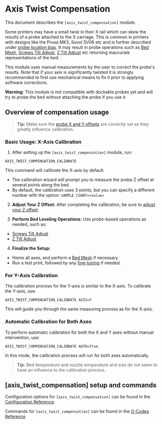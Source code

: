 # Axis Twist Compensation

This document describes the `[axis_twist_compensation]` module.

Some printers may have a small twist in their X rail which can skew the results
of a probe attached to the X carriage.
This is common in printers with designs like the Prusa MK3, Sovol SV06 etc and is
further described under [probe location
bias](Probe_Calibrate.md#location-bias-check). It may result in
probe operations such as [Bed Mesh](Bed_Mesh.md),
[Screws Tilt Adjust](G-Codes.md#screws_tilt_adjust),
[Z Tilt Adjust](G-Codes.md#z_tilt_adjust) etc returning inaccurate
representations of the bed.

This module uses manual measurements by the user to correct the probe's results.
Note that if your axis is significantly twisted it is strongly recommended to
first use mechanical means to fix it prior to applying software corrections.

**Warning**: This module is not compatible with dockable probes yet and will
try to probe the bed without attaching the probe if you use it.

## Overview of compensation usage

> **Tip:** Make sure the [probe X and Y offsets](Config_Reference.md#probe) are
> correctly set as they greatly influence calibration.

### Basic Usage: X-Axis Calibration
1. After setting up the `[axis_twist_compensation]` module, run:
```
AXIS_TWIST_COMPENSATION_CALIBRATE
```
This command will calibrate the X-axis by default.
  - The calibration wizard will prompt you to measure the probe Z offset at
    several points along the bed.
  - By default, the calibration uses 3 points, but you can specify a different
    number with the option:
``
SAMPLE_COUNT=<value>
``

2. **Adjust Your Z Offset:**
After completing the calibration, be sure to
[adjust your Z offset](Probe_Calibrate.md#calibrating-probe-z-offset).

4. **Perform Bed Leveling Operations:**
Use probe-based operations as needed, such as:
  - [Screws Tilt Adjust](G-Codes.md#screws_tilt_adjust)
  - [Z Tilt Adjust](G-Codes.md#z_tilt_adjust)

4. **Finalize the Setup:**
  - Home all axes, and perform a [Bed Mesh](Bed_Mesh.md) if necessary.
  - Run a test print, followed by any
    [fine-tuning](Axis_Twist_Compensation.md#fine-tuning)
    if needed.

### For Y-Axis Calibration
The calibration process for the Y-axis is similar to the X-axis. To calibrate
the Y-axis, use:
```
AXIS_TWIST_COMPENSATION_CALIBRATE AXIS=Y
```
This will guide you through the same measuring process as for the X-axis.

### Automatic Calibration for Both Axes
To perform automatic calibration for both the X and Y axes without manual
intervention, use:
```
AXIS_TWIST_COMPENSATION_CALIBRATE AUTO=True
```
In this mode, the calibration process will run for both axes automatically.


> **Tip:** Bed temperature and nozzle temperature and size do not seem to have
> an influence to the calibration process.

## [axis_twist_compensation] setup and commands

Configuration options for `[axis_twist_compensation]` can be found in the
[Configuration Reference](Config_Reference.md#axis_twist_compensation).

Commands for `[axis_twist_compensation]` can be found in the
[G-Codes Reference](G-Codes.md#axis_twist_compensation)
